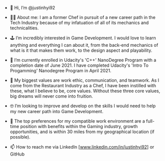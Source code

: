 - 👋 Hi, I’m @justinhyi92

- :man_cook: About me: I am a former Chef in pursuit of a new career path in the Tech Industry because of my infatuation of all of its mechanics and technicalities. 

- :joystick: I’m incredibly interested in Game Development. I would love to learn anything and everything I can about it, from the back-end mechanics of what is it that makes      them work, to the design aspect and playability.

- 🌱 I’m currently enrolled in Udacity's 'C++' NanoDegree Program with a completion date of June 2021. I have completed Udacity's 'Intro To Progamming' Nanodegree Program in April 2021. 

- 👀 My biggest values are work ethic, communication, and teamwork. As I come from the Restaurant Industry as a Chef, I have been instilled with these, what I believe to be, core values. Without these three core values, big dreams will never come into fruition.


- :nerd_face:	I’m looking to improve and develop on the skills I would need to help my new career path into Game Development.

- 💞️ The top preferences for my compatible work environment are a full-time position with benefits within the Gaming industry, growth opportunities, and is within 30 miles from my geographical location (if possible). 

- 📫 How to reach me via LinkedIn [www.linkedin.com/in/justinhyi92] or GitHub

<!---
justinhyi92/justinhyi92 is a ✨ special ✨ repository because its `README.md` (this file) appears on your GitHub profile.
You can click the Preview link to take a look at your changes.
--->
